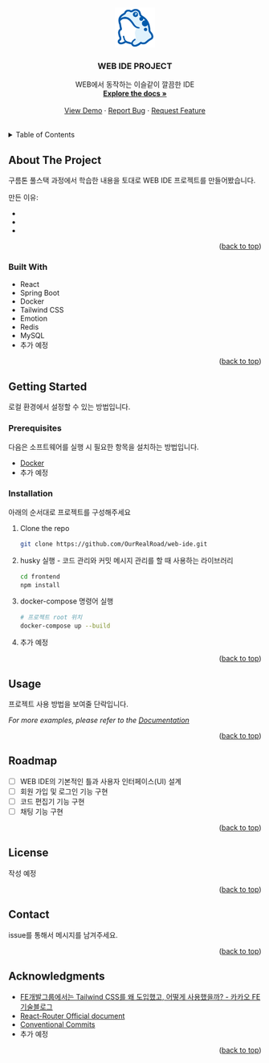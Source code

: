<a name="readme-top"></a>

<!-- PROJECT SHIELDS -->
<!--
*** I'm using markdown "reference style" links for readability.
*** Reference links are enclosed in brackets [ ] instead of parentheses ( ).
*** See the bottom of this document for the declaration of the reference variables
*** for contributors-url, forks-url, etc. This is an optional, concise syntax you may use.
*** https://www.markdownguide.org/basic-syntax/#reference-style-links
-->

<!-- PROJECT LOGO -->
<br />
<div align="center">
  <a href="https://github.com/OurRealRoad/web-ide">
    <img src="frontend/public/logo.png" alt="Logo" width="80" height="80">
  </a>

  <h3 align="center">WEB IDE PROJECT</h3>

  <p align="center">
    WEB에서 동작하는 이슬같이 깔끔한 IDE
    <br />
    <a href="https://github.com/OurRealRoad/web-ide"><strong>Explore the docs »</strong></a>
    <br />
    <br />
    <a href="https://github.com/OurRealRoad/web-ide">View Demo</a>
    ·
    <a href="https://github.com/OurRealRoad/web-ide/issues">Report Bug</a>
    ·
    <a href="https://github.com/OurRealRoad/web-ide/issues">Request Feature</a>
  </p>
</div>
<br/>
<!-- TABLE OF CONTENTS -->
<details>
  <summary>Table of Contents</summary>
  <ol>
    <li>
      <a href="#about-the-project">About The Project</a>
      <ul>
        <li><a href="#built-with">Built With</a></li>
      </ul>
    </li>
    <li>
      <a href="#getting-started">Getting Started</a>
      <ul>
        <li><a href="#prerequisites">Prerequisites</a></li>
        <li><a href="#installation">Installation</a></li>
      </ul>
    </li>
    <li><a href="#usage">Usage</a></li>
    <li><a href="#roadmap">Roadmap</a></li>
    <li><a href="#license">License</a></li>
    <li><a href="#contact">Contact</a></li>
    <li><a href="#acknowledgments">Acknowledgments</a></li>
  </ol>
</details>

<!-- ABOUT THE PROJECT -->

## About The Project

구름톤 풀스택 과정에서 학습한 내용을 토대로 WEB IDE 프로젝트를 만들어봤습니다.

만든 이유:

-
-
-

<p align="right">(<a href="#readme-top">back to top</a>)</p>

### Built With

- React
- Spring Boot
- Docker
- Tailwind CSS
- Emotion
- Redis
- MySQL
- 추가 예정

<p align="right">(<a href="#readme-top">back to top</a>)</p>

<!-- GETTING STARTED -->

## Getting Started

로컬 환경에서 설정할 수 있는 방법입니다.

### Prerequisites

다음은 소프트웨어를 실행 시 필요한 항목을 설치하는 방법입니다.

- <a href="https://docs.docker.com/engine/install/">Docker</a>
- 추가 예정

### Installation

아래의 순서대로 프로젝트를 구성해주세요

1. Clone the repo
   ```sh
   git clone https://github.com/OurRealRoad/web-ide.git
   ```
2. husky 실행 - 코드 관리와 커밋 메시지 관리를 할 때 사용하는 라이브러리
   ```sh
   cd frontend
   npm install
   ```
3. docker-compose 명령어 실행
   ```sh
   # 프로젝트 root 위치
   docker-compose up --build
   ```
4. 추가 예정

<p align="right">(<a href="#readme-top">back to top</a>)</p>

<!-- USAGE EXAMPLES -->

## Usage

프로젝트 사용 방법을 보여줄 단락입니다.

_For more examples, please refer to the [Documentation](https://github.com/OurRealRoad/web-ide)_

<p align="right">(<a href="#readme-top">back to top</a>)</p>

<!-- ROADMAP -->

## Roadmap

- [ ] WEB IDE의 기본적인 틀과 사용자 인터페이스(UI) 설계
- [ ] 회원 가입 및 로그인 기능 구현
- [ ] 코드 편집기 기능 구현
- [ ] 채팅 기능 구현

<p align="right">(<a href="#readme-top">back to top</a>)</p>

<!-- LICENSE -->

## License

작성 예정

<p align="right">(<a href="#readme-top">back to top</a>)</p>

<!-- CONTACT -->

## Contact

issue를 통해서 메시지를 남겨주세요.

<p align="right">(<a href="#readme-top">back to top</a>)</p>

<!-- ACKNOWLEDGMENTS -->

## Acknowledgments

- [FE개발그룹에서는 Tailwind CSS를 왜 도입했고, 어떻게 사용했을까? - 카카오 FE 기술블로그](https://fe-developers.kakaoent.com/2022/221013-tailwind-and-design-system/)
- [React-Router Official document ](https://reactrouter.com/en/main)
- [Conventional Commits](https://www.conventionalcommits.org/ko/v1.0.0/)
- 추가 예정

<p align="right">(<a href="#readme-top">back to top</a>)</p>

<!-- MARKDOWN LINKS & IMAGES -->
<!-- https://www.markdownguide.org/basic-syntax/#reference-style-links -->

[contributors-shield]: https://img.shields.io/github/contributors/othneildrew/Best-README-Template.svg?style=for-the-badge
[contributors-url]: https://github.com/othneildrew/Best-README-Template/graphs/contributors
[forks-shield]: https://img.shields.io/github/forks/othneildrew/Best-README-Template.svg?style=for-the-badge
[forks-url]: https://github.com/othneildrew/Best-README-Template/network/members
[stars-shield]: https://img.shields.io/github/stars/othneildrew/Best-README-Template.svg?style=for-the-badge
[stars-url]: https://github.com/othneildrew/Best-README-Template/stargazers
[issues-shield]: https://img.shields.io/github/issues/othneildrew/Best-README-Template.svg?style=for-the-badge
[issues-url]: https://github.com/othneildrew/Best-README-Template/issues
[license-shield]: https://img.shields.io/github/license/othneildrew/Best-README-Template.svg?style=for-the-badge
[license-url]: https://github.com/othneildrew/Best-README-Template/blob/master/LICENSE.txt
[linkedin-shield]: https://img.shields.io/badge/-LinkedIn-black.svg?style=for-the-badge&logo=linkedin&colorB=555
[linkedin-url]: https://linkedin.com/in/othneildrew
[product-screenshot]: images/screenshot.png
[Next.js]: https://img.shields.io/badge/next.js-000000?style=for-the-badge&logo=nextdotjs&logoColor=white
[Next-url]: https://nextjs.org/
[React.js]: https://img.shields.io/badge/React-20232A?style=for-the-badge&logo=react&logoColor=61DAFB
[React-url]: https://reactjs.org/
[Vue.js]: https://img.shields.io/badge/Vue.js-35495E?style=for-the-badge&logo=vuedotjs&logoColor=4FC08D
[Vue-url]: https://vuejs.org/
[Angular.io]: https://img.shields.io/badge/Angular-DD0031?style=for-the-badge&logo=angular&logoColor=white
[Angular-url]: https://angular.io/
[Svelte.dev]: https://img.shields.io/badge/Svelte-4A4A55?style=for-the-badge&logo=svelte&logoColor=FF3E00
[Svelte-url]: https://svelte.dev/
[Laravel.com]: https://img.shields.io/badge/Laravel-FF2D20?style=for-the-badge&logo=laravel&logoColor=white
[Laravel-url]: https://laravel.com
[Bootstrap.com]: https://img.shields.io/badge/Bootstrap-563D7C?style=for-the-badge&logo=bootstrap&logoColor=white
[Bootstrap-url]: https://getbootstrap.com
[JQuery.com]: https://img.shields.io/badge/jQuery-0769AD?style=for-the-badge&logo=jquery&logoColor=white
